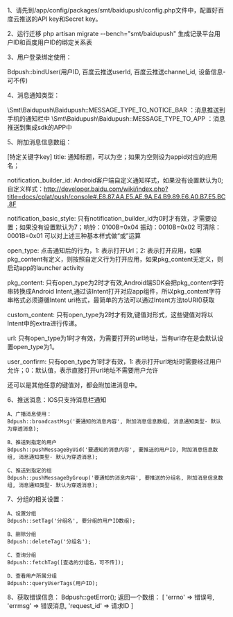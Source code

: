 1、请先到/app/config/packages/smt/baidupush/config.php文件中，配置好百度云推送的API key和Secret key。

2、运行迁移 php artisan migrate --bench="smt/baidupush" 生成记录平台用户ID和百度用户ID的绑定关系表

3、用户登录绑定使用：

Bdpush::bindUser(用户ID, 百度云推送userId, 百度云推送channel_id, 设备信息-可不传)

4、消息通知类型：

\Smt\Baidupush\Baidupush::MESSAGE_TYPE_TO_NOTICE_BAR ：消息推送到手机的通知栏中
\Smt\Baidupush\Baidupush::MESSAGE_TYPE_TO_APP ：消息推送到集成sdk的APP中

5、附加消息信息数组：

[特定关键字key]
title: 通知标题，可以为空；如果为空则设为appid对应的应用名；

notification_builder_id: Android客户端自定义通知样式，如果没有设置默认为0; 自定义样式：http://developer.baidu.com/wiki/index.php?title=docs/cplat/push/console#.E8.87.AA.E5.AE.9A.E4.B9.89.E6.A0.B7.E5.BC.8F

notification_basic_style: 只有notification_builder_id为0时才有效，才需要设置；如果没有设置默认为7；响铃：0100B=0x04 振动：0010B=0x02 可清除：0001B=0x01 可以对上述三种基本样式做“或”运算

open_type: 点击通知后的行为，1: 表示打开Url；2: 表示打开应用，如果pkg_content有定义，则按照自定义行为打开应用，如果pkg_content无定义，则启动app的launcher activity

pkg_content: 只有open_type为2时才有效,Android端SDK会把pkg_content字符串转换成Android Intent,通过该Intent打开对应app组件，所以pkg_content字符串格式必须遵循Intent uri格式，最简单的方法可以通过Intent方法toURI()获取

custom_content: 只有open_type为2时才有效,键值对形式，这些键值对将以Intent中的extra进行传递。

url: 只有open_type为1时才有效，为需要打开的url地址，当有url存在是会默认设置open_type为1。

user_confirm: 只有open_type为1时才有效，1: 表示打开url地址时需要经过用户允许；0：默认值，表示直接打开url地址不需要用户允许

还可以是其他任意的键值对，都会附加进消息中。


6、推送消息：IOS只支持消息栏通知

    A、广播消息使用：
    Bdpush::broadcastMsg('要通知的消息内容', 附加消息信息数组, 消息通知类型- 默认为穿透消息);

    B、推送到指定的用户
    Bdpush::pushMessageByUid('要通知的消息内容', 要推送的用户ID, 附加消息信息数组, 消息通知类型- 默认为穿透消息);

    C、推送到指定的组
    Bdpush::pushMessageByGroup('要通知的消息内容', 要推送的分组名, 附加消息信息数组, 消息通知类型- 默认为穿透消息);


7、分组的相关设置：

    A、设置分组
    Bdpush::setTag('分组名', 要分组的用户ID数组);

    B、删除分组
    Bdpush::deleteTag('分组名');

    C、查询分组
    Bdpush::fetchTag([查选的分组名，可不传]);

    D、查看用户所属分组
    Bdpush::queryUserTags(用户ID);

8、获取错误信息：
Bdpush::getError();
返回一个数组：
[
    'errno' => 错误号,
    'errmsg' => 错误消息,
    'request_id' => 请求ID
]